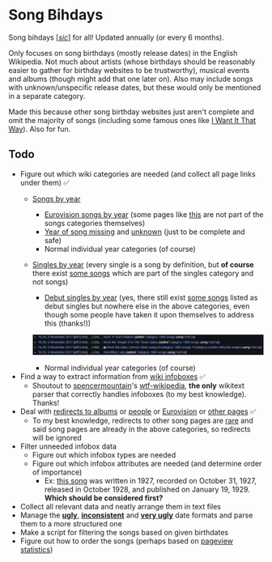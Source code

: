 # Song Bihdays
Song bihdays [[_sic_]](https://en.wikipedia.org/wiki/Sic) for all! Updated annually (or every 6 months).

Only focuses on song birthdays (mostly release dates) in the English Wikipedia. Not much about artists (whose birthdays should be reasonably easier to gather for birthday websites to be trustworthy), musical events and albums (though might add that one later on). Also may include songs with unknown/unspecific release dates, but these would only be mentioned in a separate category.

Made this because other song birthday websites just aren't complete and omit the majority of songs (including some famous ones like [I Want It That Way](https://en.wikipedia.org/wiki/I_Want_It_That_Way)). Also for fun.

## Todo
* Figure out which wiki categories are needed (and collect all page links under them) ✅
  * [Songs by year](https://en.wikipedia.org/wiki/Category:Songs_by_year)
    * [Eurovision songs by year](https://en.wikipedia.org/wiki/Category:Eurovision_songs_by_year) (some pages like [this](https://en.wikipedia.org/w/index.php?title=What_Love_Is_(song)&oldid=1164588474) are not part of the songs categories themselves)
    * [Year of song missing](https://en.wikipedia.org/wiki/Category:Year_of_song_missing) and [unknown](https://en.wikipedia.org/wiki/Category:Year_of_song_unknown) (just to be complete and safe)
    * Normal individual year categories (of course)
  * [Singles by year](https://en.wikipedia.org/wiki/Category:Singles_by_year) (every single is a song by definition, but **of course** there exist [some songs](https://en.wikipedia.org/w/index.php?title=B_Boy_Baby&oldid=1252921732) which are part of the singles category and not songs)
    * [Debut singles by year](https://en.wikipedia.org/wiki/Category:Debut_singles_by_year) (yes, there still exist [some songs](https://en.wikipedia.org/w/index.php?title=Turn_It_Up_(Chamillionaire_song)&oldid=1257836382) listed as debut singles but nowhere else in the above categories, even though some people have taken it upon themselves to address this (thanks!))
  
    ![Richhoncho contribs](https://github.com/Song-Bihdays/song-bihdays.github.io/blob/main/images/Richhoncho%20contribs.jpg?raw=true)
    * Normal individual year categories (of course)
* Find a way to extract information from [wiki infoboxes](https://en.wikipedia.org/wiki/Help:Infobox) ✅
  * Shoutout to [spencermountain](https://github.com/spencermountain)'s [wtf-wikipedia](https://github.com/spencermountain/wtf_wikipedia), **the only** wikitext parser that correctly handles infoboxes (to my best knowledge). Thanks!
* Deal with [redirects to albums](https://en.wikipedia.org/w/index.php?title=Via_Dolorosa_(song)&oldid=1197232866) or [people](https://en.wikipedia.org/w/index.php?title=N-N-Nineteen_Not_Out&oldid=1257022163) or [Eurovision](https://en.wikipedia.org/w/index.php?title=Cliche_Love_Song&oldid=1075394663) or [other pages](https://en.wikipedia.org/w/index.php?title=Welcome_to_LazyTown&oldid=1206159027) ✅
  * To my best knowledge, redirects to other song pages are [rare](https://en.wikipedia.org/w/index.php?title=Crying_Shame_(Muse_song)&oldid=1143052951) and said song pages are already in the above categories, so redirects will be ignored
* Filter unneeded infobox data
  * Figure out which infobox types are needed
  * Figure out which infobox attributes are needed (and determine order of importance)
    * Ex: [this song](https://en.wikipedia.org/w/index.php?title=Stardust_(1927_song)&oldid=1263625839) was written in 1927, recorded on October 31, 1927, released in October 1928, and published on January 19, 1929. **Which should be considered first?**
* Collect all relevant data and neatly arrange them in text files
* Manage the [**ugly**](https://en.wikipedia.org/w/index.php?title=Big_Joe_Mufferaw_(song)&oldid=1238351909), [**inconsistent**](https://en.wikipedia.org/w/index.php?title=After_All_(David_Bowie_song)&oldid=1225355888) and [**very ugly**](https://en.wikipedia.org/w/index.php?title=Everything_Is_(song)&oldid=1229964742) date formats and parse them to a more structured one
* Make a script for filtering the songs based on given birthdates
* Figure out how to order the songs (perhaps based on [pageview statistics](https://en.wikipedia.org/wiki/Wikipedia:Pageview_statistics))
